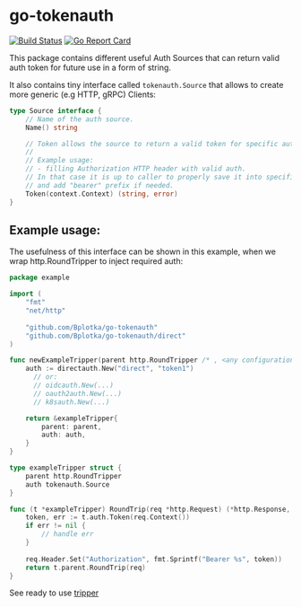 # go-tokenauth
[![Build Status](https://travis-ci.org/Bplotka/go-tokenauth.svg?branch=master)](https://travis-ci.org/Bplotka/go-tokenauth) [![Go Report Card](https://goreportcard.com/badge/github.com/Bplotka/go-tokenauth)](https://goreportcard.com/report/github.com/Bplotka/go-tokenauth)


This package contains different useful Auth Sources that can return valid auth token for future use in a form of string.

It also contains tiny interface called `tokenauth.Source` that allows to create more generic (e.g HTTP, gRPC) Clients:

```go
type Source interface {
	// Name of the auth source.
	Name() string

	// Token allows the source to return a valid token for specific authorization type in a form of string.
	//
	// Example usage:
	// - filling Authorization HTTP header with valid auth.
	// In that case it is up to caller to properly save it into specific http request header (usually called "Authorization")
	// and add "bearer" prefix if needed.
	Token(context.Context) (string, error)
}
```

## Example usage:

The usefulness of this interface can be shown in this example, when we wrap http.RoundTripper to inject required auth:

```go
package example

import (
    "fmt"
    "net/http"
    
    "github.com/Bplotka/go-tokenauth"
    "github.com/Bplotka/go-tokenauth/direct"
)

func newExampleTripper(parent http.RoundTripper /* , <any configuration here> */) http.RoundTripper {
    auth := directauth.New("direct", "token1")
      // or:
      // oidcauth.New(...)
      // oauth2auth.New(...)
      // k8sauth.New(...)

    return &exampleTripper{
        parent: parent,
        auth: auth,
    }
}

type exampleTripper struct {
    parent http.RoundTripper
    auth tokenauth.Source
}

func (t *exampleTripper) RoundTrip(req *http.Request) (*http.Response, error) {
    token, err := t.auth.Token(req.Context())
    if err != nil {
        // handle err
    }
    
    req.Header.Set("Authorization", fmt.Sprintf("Bearer %s", token))
    return t.parent.RoundTrip(req)
}

```

See ready to use [tripper](./http/tripper.go)